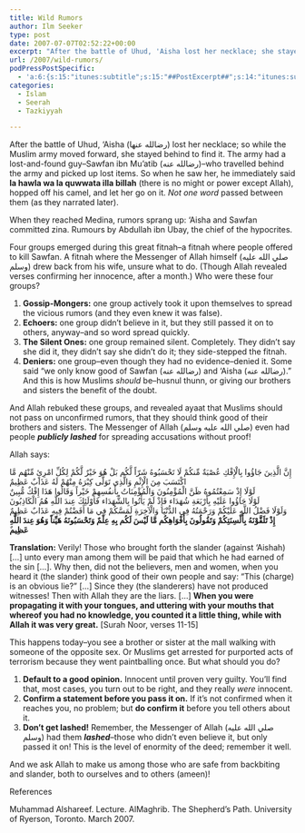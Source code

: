 ```yaml
---
title: Wild Rumors
author: Ilm Seeker
type: post
date: 2007-07-07T02:52:22+00:00
excerpt: "After the battle of Uhud, 'Aisha lost her necklace; she stayed behind to look for it, and one companion gave her his camel.  When they reached Medinah, fitnah ensued--Abdullah ibn Ubay started rumours that they commited zina.  Four groups emerged during this month-long trial.  Who were they?  Learn how to deal with such situations TODAY, when you see your friend with some girl (or guy) at the mall."
url: /2007/wild-rumors/
podPressPostSpecific:
  - 'a:6:{s:15:"itunes:subtitle";s:15:"##PostExcerpt##";s:14:"itunes:summary";s:15:"##PostExcerpt##";s:15:"itunes:keywords";s:17:"##WordPressCats##";s:13:"itunes:author";s:10:"##Global##";s:15:"itunes:explicit";s:2:"No";s:12:"itunes:block";s:2:"No";}'
categories:
  - Islam
  - Seerah
  - Tazkiyyah

---
```

After the battle of Uhud, &#8216;Aisha (رضالله عنها) lost her necklace; so while the Muslim army moved forward, she stayed behind to find it. The army had a lost-and-found guy&#8211;Sawfan ibn Mu&#8217;atib (رضالله عنه)&#8211;who travelled behind the army and picked up lost items. So when he saw her, he immediately said **la hawla wa la quwwata illa billah** (there is no might or power except Allah), hopped off his camel, and let her go on it. _Not one word_ passed between them (as they narrated later).

When they reached Medina, rumors sprang up: &#8216;Aisha and Sawfan committed zina. Rumours by Abdullah ibn Ubay, the chief of the hypocrites.

Four groups emerged during this great fitnah&#8211;a fitnah where people offered to kill Sawfan. A fitnah where the Messenger of Allah himself (صلي الله عليه وسلم) drew back from his wife, unsure what to do. (Though Allah revealed verses confirming her innocence, after a month.) Who were these four groups?

  1. **Gossip-Mongers:** one group actively took it upon themselves to spread the vicious rumors (and they even knew it was false).
  2. **Echoers:** one group didn&#8217;t believe in it, but they still passed it on to others, anyway&#8211;and so word spread quickly.
  3. **The Silent Ones:** one group remained silent. Completely. They didn&#8217;t say she did it, they didn&#8217;t say she didn&#8217;t do it; they side-stepped the fitnah.
  4. **Deniers:** one group&#8211;even though they had no evidence&#8211;denied it. Some said &#8220;we only know good of Sawfan (رضالله عنه) and &#8216;Aisha (رضالله عنه).&#8221; And this is how Muslims _should_ be&#8211;husnul thunn, or giving our brothers and sisters the benefit of the doubt.

And Allah rebuked these groups, and revealed ayaat that Muslims should not pass on unconfirmed rumors, that they should think good of their brothers and sisters. The Messenger of Allah (صلي الله عليه وسلم) even had people **_publicly lashed_** for spreading accusations without proof!

Allah says:

<div class="quran">
  إِنَّ الَّذِينَ جَاؤُوا بِالْإِفْكِ عُصْبَةٌ مِّنكُمْ لَا تَحْسَبُوهُ شَرّاً لَّكُم بَلْ هُوَ خَيْرٌ لَّكُمْ لِكُلِّ امْرِئٍ مِّنْهُم مَّا اكْتَسَبَ مِنَ الْإِثْمِ وَالَّذِي تَوَلَّى كِبْرَهُ مِنْهُمْ لَهُ عَذَابٌ عَظِيمٌ<br /> لَوْلَا إِذْ سَمِعْتُمُوهُ ظَنَّ الْمُؤْمِنُونَ وَالْمُؤْمِنَاتُ بِأَنفُسِهِمْ خَيْراً وَقَالُوا هَذَا إِفْكٌ مُّبِينٌ<br /> لَوْلَا جَاؤُوا عَلَيْهِ بِأَرْبَعَةِ شُهَدَاء فَإِذْ لَمْ يَأْتُوا بِالشُّهَدَاء فَأُوْلَئِكَ عِندَ اللَّهِ هُمُ الْكَاذِبُونَ<br /> وَلَوْلَا فَضْلُ اللَّهِ عَلَيْكُمْ وَرَحْمَتُهُ فِي الدُّنْيَا وَالْآخِرَةِ لَمَسَّكُمْ فِي مَا أَفَضْتُمْ فِيهِ عَذَابٌ عَظِيمٌ<br /> <strong>إِذْ تَلَقَّوْنَهُ بِأَلْسِنَتِكُمْ وَتَقُولُونَ بِأَفْوَاهِكُم مَّا لَيْسَ لَكُم بِهِ عِلْمٌ وَتَحْسَبُونَهُ هَيِّناً وَهُوَ عِندَ اللَّهِ عَظِيم</strong>ٌ
</div>

**Translation:** Verily! Those who brought forth the slander (against &#8216;Aishah) [&#8230;] unto every man among them will be paid that which he had earned of the sin [&#8230;]. Why then, did not the believers, men and women, when you heard it (the slander) think good of their own people and say: &#8220;This (charge) is an obvious lie?&#8221; [&#8230;] Since they (the slanderers) have not produced witnesses! Then with Allah they are the liars. [&#8230;] **When you were propagating it with your tongues, and uttering with your mouths that whereof you had no knowledge, you counted it a little thing, while with Allah it was very great.** [Surah Noor, verses 11-15]

This happens today&#8211;you see a brother or sister at the mall walking with someone of the opposite sex. Or Muslims get arrested for purported acts of terrorism because they went paintballing once. But what should you do?

  1. **Default to a good opinion.** Innocent until proven very guilty. You&#8217;ll find that, most cases, you turn out to be right, and they really _were_ innocent.
  2. **Confirm a statement before you pass it on.** If it&#8217;s not confirmed when it reaches you, no problem; but **do confirm it** before you tell others about it.
  3. **Don&#8217;t get lashed!** Remember, the Messenger of Allah (صلي الله عليه وسلم) had them **_lashed_**&#8211;those who didn&#8217;t even believe it, but only passed it on! This is the level of enormity of the deed; remember it well.

And we ask Allah to make us among those who are safe from backbiting and slander, both to ourselves and to others (ameen)!

<div id="referencesTitle">
  References
</div>

<p class="reference">
  Muhammad Alshareef. Lecture. AlMaghrib. The Shepherd’s Path. University of Ryerson, Toronto. March 2007.
</p>